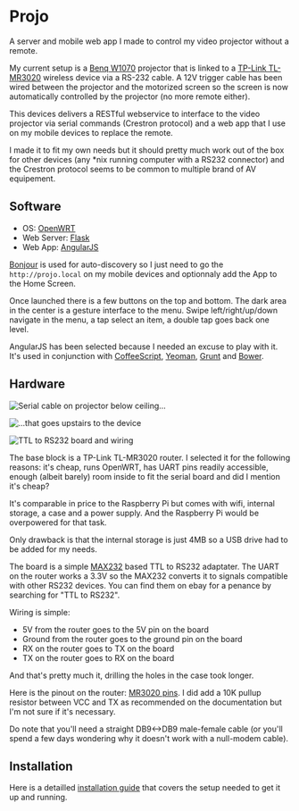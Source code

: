 # Projo

A server and mobile web app I made to control my video projector without a
remote.

My current setup is a [Benq
W1070](http://www.benq.com/product/projector/w1070/) projector that is linked to
a [TP-Link TL-MR3020](http://wiki.openwrt.org/toh/tp-link/tl-mr3020) wireless device via
a RS-232 cable. A 12V trigger cable has been wired between the projector and
the motorized screen so the screen is now automatically controlled by the
projector (no more remote either).

This devices delivers a RESTful webservice to interface to the video
projector via serial commands (Crestron protocol) and a web app that I use
on my mobile devices to replace the remote.

I made it to fit my own needs but it should pretty much work out of the box for
other devices (any \*nix running computer with a RS232 connector) and the
Crestron protocol seems to be common to multiple brand of AV equipement.

## Software

 * OS: [OpenWRT](https://openwrt.org)
 * Web Server: [Flask](http://flask.pocoo.org)
 * Web App: [AngularJS](http://angularjs.org)

[Bonjour](http://en.wikipedia.org/wiki/Bonjour_(software)) is used for
auto-discovery so I just need to go the `http://projo.local` on my mobile
devices and optionnaly add the App to the Home Screen.

Once launched there is a few buttons on the top and bottom. The dark area in
the center is a gesture interface to the menu. Swipe left/right/up/down
navigate in the menu, a tap select an item, a double tap goes back one level.

AngularJS has been selected because I needed an excuse to play with it. It's used
in conjunction with [CoffeeScript](http://coffeescript.org), [Yeoman](http://yeoman.io), [Grunt](http://gruntjs.com) and [Bower](http://bower.io).

## Hardware

![Serial cable on projector below ceiling...](http://farm3.staticflickr.com/2890/9703297446_a1c43fa01d_c.jpg)

![...that goes upstairs to the
device](http://farm8.staticflickr.com/7391/9703298054_edb5deed06_c.jpg)

![TTL to RS232 board and wiring](http://farm4.staticflickr.com/3674/9700287609_4cc2cd62fa_c.jpg)

The base block is a TP-Link TL-MR3020 router. I selected it for the following
reasons: it's cheap, runs OpenWRT, has UART pins readily accessible, enough
(albeit barely)
room inside to fit the serial board and did I mention it's cheap? 

It's comparable in price to the Raspberry Pi but comes with wifi, internal
storage, a case and a power supply. And the Raspberry Pi would be overpowered
for that task.

Only drawback is that the internal storage is just 4MB so a USB drive had to be added for my
needs.

The board is a simple [MAX232](http://en.wikipedia.org/wiki/MAX232) based TTL
to RS232 adaptater. The UART on the router works a 3.3V so the MAX232 converts
it to signals compatible with other RS232 devices. You can find them on ebay
for a penance by searching for "TTL to RS232".

Wiring is simple: 

* 5V from the router goes to the 5V pin on the board
* Ground from the router goes to the ground pin on the board
* RX on the router goes to TX on the board
* TX on the router goes to RX on the board

And that's pretty much it, drilling the holes in the case took longer.

Here is the pinout on the router: [MR3020 pins](http://wiki.openwrt.org/_detail/media/tp-link_mr3020_top-pcb-gpio-pins.jpg?id=toh%3Atp-link%3Atl-mr3020).
I did add a 10K pullup resistor between VCC and TX as recommended on the
documentation but I'm not sure if it's necessary.

Do note that you'll need a straight DB9<->DB9 male-female cable (or you'll
spend a few days wondering why it doesn't work with a null-modem cable).

## Installation

Here is a detailled [installation guide](INSTALL.md) that covers the setup needed to get it
up and running.

